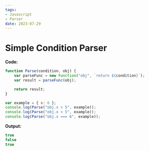 ```yaml
---
tags:
- Javascript
- Parser
date: 2023-07-29
---
```


# Simple Condition Parser

**Code:**

```javascript
function Parse(condition, obj) {
    var parseFunc = new Function("obj", `return ${condition}`);
    var result = parseFunc(obj);

    return result;
}

var example = { x: 6 };
console.log(Parse("obj.x > 5", example));
console.log(Parse("obj.x < 5", example));
console.log(Parse("obj.x === 6", example));
```

**Output:**

```javascript
true
false
true
```